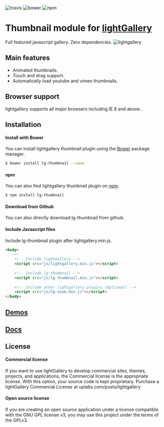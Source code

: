 ![travis](https://travis-ci.org/sachinchoolur/lg-thumbnail.svg?branch=master)
![bower](https://img.shields.io/bower/v/lg-thumbnail.svg)
![npm](https://img.shields.io/npm/v/lg-thumbnail.svg)

# Thumbnail module for [lightGallery](http://sachinchoolur.github.io/lightGallery/)
Full featured javascript gallery. Zero dependencies.
![lightgallery](https://raw.githubusercontent.com/sachinchoolur/lightGallery/master/lib/lg.png)

Main features
---

* Animated thumbnails.
* Touch and drag support.
* Automatically load youtube and vimeo thumbnails.
 
Browser support
---
lightgallery supports all major browsers including IE 8 and above..


Installation
---
#### Install with Bower

You can install lightgallery thumbnail plugin using the [Bower](http://bower.io) package manager.

```sh
$ bower install lg-thumbnail --save
```

#### npm

You can also find lightgallery thumbnail plugin on [npm](http://npmjs.org).

```sh
$ npm install lg-thumbnail
```
#### Download from Github

You can also directly download lg-thumbnail from github.

#### Include Javascript files
Include lg-thumbnail plugin after lightgallery.min.js.
``` html
<body>
   ---
    <!-- Include lightGallery -->
    <script src="js/lightgallery.min.js"></script>
    
    <!-- Include lg-thumbnail -->
    <script src="js/lg-thumbnail.min.js"></script>
    
    <!-- Include other lightgallery plugins (Optional) -->
    <script src="js/lg-zoom.min.js"></script>
</body>  
```

[Demos](http://sachinchoolur.github.io/lightGallery/demos/) 
----
  
[Docs](http://sachinchoolur.github.io/lightGallery/docs/api.html#lg-thumbnail)
-----

License
---

#### Commercial license
If you want to use lightGallery to develop commercial sites, themes, projects, and applications, the Commercial license is the appropriate license. With this option, your source code is kept proprietary. Purchase a lightGallery Commercial License at uplabs.com/posts/lightgallery

#### Open source license

If you are creating an open source application under a license compatible with the GNU GPL license v3, you may use this project under the terms of the GPLv3.


